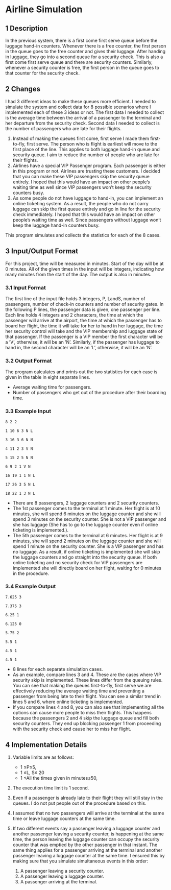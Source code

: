 # Airline Simulation

## 1 Description

In the previous system, there is a first come first serve queue before the
luggage hand-in counters. Whenever there is a free counter, the first person in
the queue goes to the free counter and gives their luggage. After handing in
luggage, they go into a second queue for a security check. This is also a first
come first serve queue and there are security counters. Similarly, whenever
a security counter is free, the first person in the queue goes to that counter for
the security check. 

## 2 Changes

I had 3 different ideas to make these queues more efficient. I needed
to simulate the system and collect data for 8 possible scenarios where I
implemented each of these 3 ideas or not. The first data I needed to collect is
the average time between the arrival of a passenger to the terminal and her
departure from the security check. Second data I needed to collect is the
number of passengers who are late for their flights.

1. Instead of making the queues first come, first serve I made them
first-to-fly, first serve. The person who is flight is earliest will move to
the first place of the line. This applies to both luggage hand-in queue
and security queue. I aim to reduce the number
of people who are late for their flights.
2. Airlines have a special VIP Passenger program. Each passenger
is either in this program or not. Airlines are trusting these
customers. I decided that you can make these VIP passengers skip
the security queue entirely. I hoped that this would have an
impact on other people’s waiting time as well since VIP passengers
won’t keep the security counters busy.
3. As some people do not have luggage to hand-in, you can implement
an online ticketing system. As a result, the people who do not carry
luggage can skip the first queue entirely and go in line for the security
check immediately. I hoped that this would have an impact on
other people’s waiting time as well. Since passengers without luggage
won’t keep the luggage hand-in counters busy.

This program simulates and collects the statistics for each of the 8 cases.

## 3 Input/Output Format

For this project, time will be measured in minutes. Start of the day will
be at 0 minutes. All of the given times in the input will be integers, indicating
how many minutes from the start of the day. The output is also in minutes.

### 3.1 Input Format

The first line of the input file holds 3 integers, P, LandS, number of
passengers, number of check-in counters and number of security gates.
In the following P lines, the passenger data is given, one passenger per
line. Each line holds 4 integers and 2 characters, the time at which the
passenger will arrive at the airport, the time at which the passenger has to
board her flight, the time it will take for her to hand in her luggage, the time
her security control will take and the VIP membership and luggage state of
that passenger. If the passenger is a VIP member the first character will be
a ’V’, otherwise, it will be an ’N’. Similarly, if the passenger has luggage to
hand in, the second character will be an ’L’, otherwise, it will be an ’N’.


### 3.2 Output Format

The program calculates and prints out the two statistics for each
case is given in the table in eight separate lines.

- Average waiting time for passengers.
- Number of passengers who get out of the procedure after their boarding
    time.

### 3.3 Example Input

```
8 2 2

1 10 6 3 N L

3 16 3 6 N N

4 11 2 3 V N

5 15 2 5 N N

6 9 2 1 V N

16 19 1 1 N L

17 26 3 5 N L

18 22 1 3 N L
```

- There are 8 passengers, 2 luggage counters and 2 security counters.
- The 1st passenger comes to the terminal at 1 minute. Her flight is
at 10 minutes, she will spend 6 minutes on the luggage counter and
she will spend 3 minutes on the security counter. She is not a VIP
passenger and she has luggage (She has to go to the luggage counter
even if online ticketing is implemented.).
- The 5th passenger comes to the terminal at 6 minutes. Her flight is at
9 minutes, she will spend 2 minutes on the luggage counter and she
will spend 1 minute on the security counter. She is a VIP passenger
and has no luggage. As a result, if online ticketing is implemented she
will skip the luggage counters and go straight into the security queue.
If both online ticketing and no security check for VIP passengers are
implemented she will directly board on her flight, waiting for 0 minutes
in the procedure.


### 3.4 Example Output
```
7.625 3

7.375 3

6.25 1

6.125 0

5.75 2

5.5 1

4.5 1

4.5 1
```
- 8 lines for each separate simulation cases.
- As an example, compare lines 3 and 4. These are the cases where VIP
security skip is implemented. These lines differ from the queuing rules.
You can see that making the queues first-to-fly, first serve we are effectively
reducing the average waiting time and preventing a passenger
from being late to their flight. You can see a similar trend in lines 5
and 6, where online ticketing is implemented.
- If you compare lines 4 and 8, you can also see that implementing all
the options can cause more people to miss their flights. This happens
because the passengers 2 and 4 skip the luggage queue and fill both
security counters. They end up blocking passenger 1 from proceeding
with the security check and cause her to miss her flight.


## 4 Implementation Details

1. Variable limits are as follows:
    - 1 ≤P≤5,
    - 1 ≤L, S≤ 20
    - 1 ≤All the times given in minutes≤50,
2. The execution time limit is 1 second.
3. Even if a passenger is already late to their flight they will still stay in
the queues. I do not put people out of the procedure based on this.
4. I assumed that no two passengers will arrive at the terminal
at the same time or leave luggage counters at the same time.
5. If two different events say a passenger leaving a luggage counter and
another passenger leaving a security counter, is happening at the same
time, the person leaving the luggage counter can occupy the security
counter that was emptied by the other passenger in that instant. The same
thing applies for a passenger arriving at the terminal and another passenger
leaving a luggage counter at the same time. I ensured this by making sure
that you simulate simultaneous events in
this order:

    1. A passenger leaving a security counter.
    2. A passenger leaving a luggage counter.
    3. A passenger arriving at the terminal.

